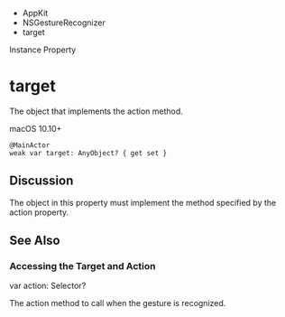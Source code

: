 

- AppKit
- NSGestureRecognizer
-  target 

Instance Property

# target

The object that implements the action method.

macOS 10.10+

``` source
@MainActor
weak var target: AnyObject? { get set }
```

## Discussion

The object in this property must implement the method specified by the action property.

## See Also

### Accessing the Target and Action

var action: Selector?

The action method to call when the gesture is recognized.

